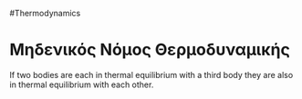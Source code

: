 #Thermodynamics 
# Μηδενικός Νόμος Θερμοδυναμικής
If two bodies are each in thermal equilibrium with a third body they are also in thermal equilibrium with each other.
